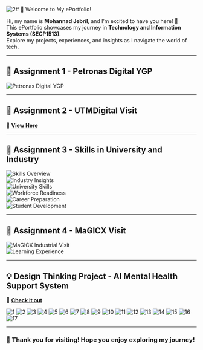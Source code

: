 ![2](https://github.com/user-attachments/assets/8984bfde-e4cd-4793-97bb-2e4c467fc710)# 🎉 Welcome to My ePortfolio!  

Hi, my name is **Mohannad Jebril**, and I’m excited to have you here! 🚀  
This ePortfolio showcases my journey in **Technology and Information Systems (SECP1513)**.  
Explore my projects, experiences, and insights as I navigate the world of tech.  

---

## 📌 Assignment 1 - Petronas Digital YGP  
![Petronas Digital YGP](https://github.com/user-attachments/assets/7513e143-c3df-4d62-9e1c-a2ee22bfa1d0)  

---

## 📌 Assignment 2 - UTMDigital Visit  
🔗 **[View Here](https://drive.google.com/file/d/1__Ach_EyNDbebcNTNWQXsCWFEUiKHKgH/view?usp=sharing)**  

---

## 📌 Assignment 3 - Skills in University and Industry  
![Skills Overview](https://github.com/user-attachments/assets/17c8b7b9-d594-4efd-895c-8c3851a4652c)  
![Industry Insights](https://github.com/user-attachments/assets/8da66dd1-3be4-4892-b2a4-3cde41ddb387)  
![University Skills](https://github.com/user-attachments/assets/b8f72504-0f63-44c2-90db-2731612a9444)  
![Workforce Readiness](https://github.com/user-attachments/assets/084a8af7-8e5f-4d64-81a8-e2490a031878)  
![Career Preparation](https://github.com/user-attachments/assets/45cc8fb3-9eb3-4a6c-9248-1299a88eb2f3)  
![Student Development](https://github.com/user-attachments/assets/2d3c4adb-0e81-44e6-88d8-83e23a63d5f2)  

---

## 📌 Assignment 4 - MaGICX Visit  
![MaGICX Industrial Visit](https://github.com/user-attachments/assets/1def80da-3e87-4176-8b81-81fab05ee40d)  
![Learning Experience](https://github.com/user-attachments/assets/30c85635-57f7-4ced-b52c-6d64394e9715)  

---

## 💡 Design Thinking Project - AI Mental Health Support System  
🔗 **[Check it out](https://drive.google.com/file/d/1Pyw7eUrOICeiLqTzWpSzCUGJFWAb5ISx/view?usp=sharing)**  


![1](https://github.com/user-attachments/assets/6271f4ed-63e4-4787-897c-a3b11bae6370)
![2](https://github.com/user-attachments/assets/30b6d307-db83-4340-9851-6e994a32c14b)
![3](https://github.com/user-attachments/assets/265b690c-73df-4796-8163-a8b10065f8ff)
![4](https://github.com/user-attachments/assets/c39db551-f9f2-4c78-8c92-520860c99749)
![5](https://github.com/user-attachments/assets/7a664adc-3f20-48f1-918d-3b83b573be33)
![6](https://github.com/user-attachments/assets/356e800b-d7d7-4ded-a0e4-9033b6466408)
![7](https://github.com/user-attachments/assets/6d92b702-380c-4bde-a6d6-433704e96c88)
![8](https://github.com/user-attachments/assets/e0c48be5-496a-43af-a5b1-7d45584e80b7)
![9](https://github.com/user-attachments/assets/c0f70243-ac9a-4ffc-b5a9-4575adbf63ae)
![10](https://github.com/user-attachments/assets/034b162d-cc01-4ffa-8eea-83af193317b8)
![11](https://github.com/user-attachments/assets/51776042-9184-4b9d-ae4e-b1feac84563d)
![12](https://github.com/user-attachments/assets/adcce52e-9d36-438c-a035-e7497def84d4)
![13](https://github.com/user-attachments/assets/668563bf-9f42-4948-87fa-039f224ad97d)
![14](https://github.com/user-attachments/assets/4108ff17-759c-478e-9147-f88563f1c985)
![15](https://github.com/user-attachments/assets/baa6b2a5-f7f8-4bf7-8287-76bd96fd3b10)
![16](https://github.com/user-attachments/assets/96dbd374-2d3c-478d-85e0-de43f9fcecce)
![17](https://github.com/user-attachments/assets/a378cc1f-e9b0-4fcc-a186-87d0405bc243)

---

### 🚀 **Thank you for visiting! Hope you enjoy exploring my journey!**  
